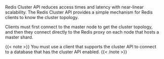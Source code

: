 Redis Cluster API reduces access times and latency with near-linear scalability.
The Redis Cluster API provides a simple mechanism for Redis clients to know the cluster topology.

Clients must first connect to the master node to get the cluster topology,
and then they connect directly to the Redis proxy on each node that hosts a master shard.

{{< note >}}
You must use a client that supports the cluster API to connect to a database
that has the cluster API enabled.
{{< /note >}}
